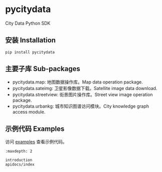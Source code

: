 # pycitydata

City Data Python SDK

## 安装 Installation

```shell
pip install pycitydata
```

## 主要子库 Sub-packages

- pycitydata.map: 地图数据操作库。Map data operation package.
- pycitydata.sateimg: 卫星影像数据下载。Satellite image data download.
- pycitydata.streetview: 街景图片操作库。Street view image operation package.
- pycitydata.urbankg: 城市知识图谱访问模块。City knowledge graph access module.

## 示例代码 Examples

访问 [examples](https://github.com/tsinghua-fib-lab/pycitydata/tree/main/examples) 查看示例代码。

```{toctree}
:maxdepth: 2

introduction
apidocs/index
```
